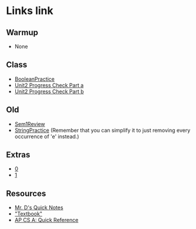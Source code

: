 # Links link

## Warmup
* None
## Class
* [BooleanPractice](https://replit.com/team/APCSA-Block5-2122/BooleanPractice)
* [Unit2 Progress Check Part a](https://apclassroom.collegeboard.org/8/assessments/assignments/36223091)
* [Unit2 Progress Check Part b](https://apclassroom.collegeboard.org/8/assessments/assignments/36223090/)


## Old
* [Sem1Review](https://apclassroom.collegeboard.org/8/assessments/assignments/44393160/)
* [StringPractice](https://replit.com/team/APCSA-Block5-2122/StringPractice) (Remember that you can simplify it to just removing every occurrence of 'e' instead.)

## Extras
* [0](https://replit.com/team/APCSA-Block5-2122/0)
* [1](https://replit.com/team/APCSA-Block5-2122/1)
## Resources
* [Mr. D's Quick Notes](https://replit.com/@APCSA-Block5-2122/Coursework01MrDsQuickNotes)
* ["Textbook"](https://csawesome.runestone.academy/runestone/books/published/csawesome/index.html)
* [AP CS A: Quick Reference](https://apstudents.collegeboard.org/ap/pdf/ap-computer-science-a-java-quick-reference_0.pdf)

